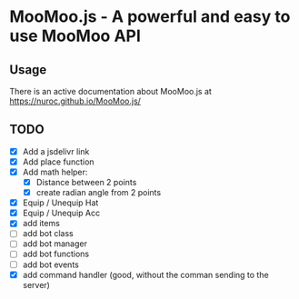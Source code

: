 # MooMoo.js - A powerful and easy to use MooMoo API


## Usage

There is an active documentation about MooMoo.js at https://nuroc.github.io/MooMoo.js/

## TODO

- [x] Add a jsdelivr link
- [x] Add place function
- [x] Add math helper:
    - [X] Distance between 2 points
    - [x] create radian angle from 2 points
- [x] Equip / Unequip Hat
- [x] Equip / Unequip Acc
- [x] add items
- [ ] add bot class
- [ ] add bot manager
- [ ] add bot functions
- [ ] add bot events
- [x] add command handler (good, without the comman sending to the server)
